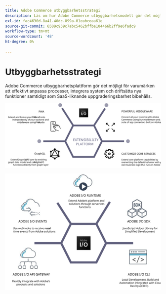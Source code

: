 ```yaml
---
title: Adobe Commerce utbyggbarhetsstrategi
description: Läs om hur Adobe Commerce utbyggbarhetsmodell gör det möjligt att anpassa implementeringen.
exl-id: fac4630d-8a41-40dc-899a-01eabceaa61e
source-git-commit: 6509c939c7abc5462bffbe104466b2ff9e6fadc9
workflow-type: tm+mt
source-wordcount: '48'
ht-degree: 0%

---
```


# Utbyggbarhetsstrategi

Adobe Commerce utbyggbarhetsplattform gör det möjligt för varumärken att effektivt anpassa processer, integrera system och driftsätta nya funktioner samtidigt som SaaS-liknande uppgraderingsbarhet bibehålls.

![Adobe Commerce strategi för utbyggbarhet](../../assets/playbooks/extensibility-strategy-1.svg)

![Adobe Commerce strategi för utbyggbarhet](../../assets/playbooks/extensibility-strategy-2.svg)
